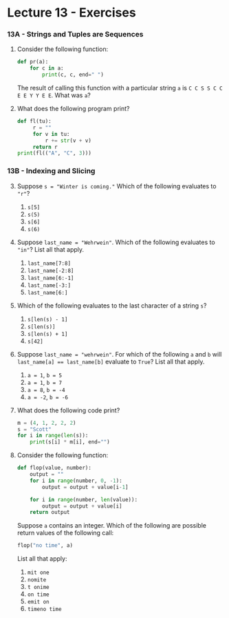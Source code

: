 # Lecture 13 - Exercises

### 13A - Strings and Tuples are Sequences

1. Consider the following function:

   ```python
   def pr(a):
       for c in a:
           print(c, c, end=" ")
   
   ```
   
   The result of calling this function with a particular string `a` is `C C S S C C E E Y Y E E`. What was `a`?
   
2. What does the following program print?

   ```python
   def fl(tu):
     	r = ""
     	for v in tu:
       		r += str(v + v)
     	return r
   print(fl(("A", "C", 3)))
   ```


### 13B - Indexing and Slicing

3. Suppose `s = "Winter is coming."` Which of the following evaluates to `"r"`?

    1. `s[5]`
    2. `s(5)`
    3. `s[6]`
    4. `s(6)`
    
4. Suppose `last_name = "Wehrwein"`. Which of the following evaluates to `"in"`? List all that apply.

    1. `last_name[7:8]`
    2. `last_name[-2:8]`
    3. `last_name[6:-1]`
    4. `last_name[-3:]`
    5. `last_name[6:]`

5. Which of the following evaluates to the last character of a string `s`?

    1. `s[len(s) - 1]`
    2. `s[len(s)]`
    3. `s[len(s) + 1]`
    4. `s[42]`

6. Suppose `last_name = "wehrwein"`. For which of the following `a` and `b` will `last_name[a] == last_name[b]` evaluate to `True`? List all that apply.

    1. `a = 1`, `b = 5`
    2. `a = 1`, `b = 7`
    3. `a = 8`, `b = -4`
    4. `a = -2`, `b = -6`

7. What does the following code print?

    ```python
    m = (4, 1, 2, 2, 2)
    s = "Scott"
    for i in range(len(s)):
        print(s[i] * m[i], end="")
    ```

8. Consider the following function:

   ```python
   def flop(value, number):
       output = ""
       for i in range(number, 0, -1):
           output = output + value[i-1]
   
       for i in range(number, len(value)):
           output = output + value[i]
       return output
   ```

   Suppose `a` contains an integer. Which of the following are possible return values of the following call:

   ```python
   flop("no time", a)
   ```
   
    List all that apply:
   
   1. `mit one`
   2. `nomite`
   3. `t onime`
   4. `on time`
   5. `emit on`
   6. `timeno time`


